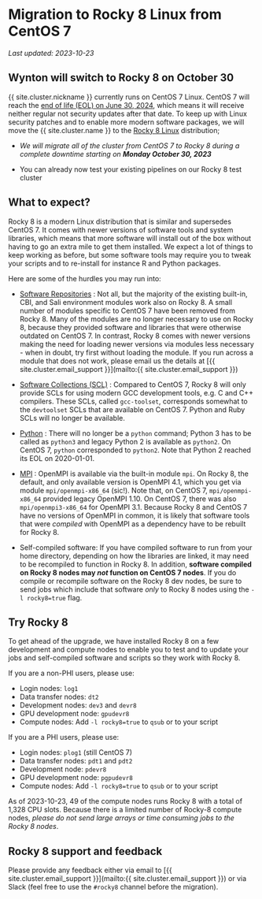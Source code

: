# Migration to Rocky 8 Linux from CentOS 7

_Last updated: 2023-10-23_


## Wynton will switch to Rocky 8 on October 30

{{ site.cluster.nickname }} currently runs on CentOS 7 Linux. CentOS 7
will reach the [end of life (EOL) on June 30, 2024], which means it will
receive neither regular not security updates after that date.  To keep
up with Linux security patches and to enable more modern software
packages, we will move the {{ site.cluster.name }} to the [Rocky 8
Linux](https://rockylinux.org/) distribution;

* _We will migrate all of the cluster from CentOS 7 to Rocky 8 during
    a complete downtime starting on **Monday October 30, 2023**_

* You can already now test your existing pipelines on our Rocky 8 test
  cluster



## What to expect?

Rocky 8 is a modern Linux distribution that is similar and supersedes
CentOS 7. It comes with newer versions of software tools and system
libraries, which means that more software will install out of the box
without having to go an extra mile to get them installed.  We expect a
lot of things to keep working as before, but some software tools may
require you to tweak your scripts and to re-install for instance R and
Python packages.

Here are some of the hurdles you may run into:

* [Software Repositories] : Not all, but the majority of the existing
  built-in, CBI, and Sali environment modules work also on Rocky 8.  A
  small number of modules specific to CentOS 7 have been removed from
  Rocky 8.  Many of the modules are no longer necessary to use on
  Rocky 8, because they provided software and libraries that were
  otherwise outdated on CentOS 7.  In contrast, Rocky 8 comes with
  newer versions making the need for loading newer versions via
  modules less necessary - when in doubt, try first without loading
  the module.  If you run across a module that does not work, please
  email us the details at [{{ site.cluster.email_support }}](mailto:{{
  site.cluster.email_support }})

* [Software Collections (SCL)] : Compared to CentOS 7, Rocky 8 will
  only provide SCLs for using modern GCC development tools, e.g. C and
  C++ compilers.  These SCLs, called `gcc-toolset`, corresponds
  somewhat to the `devtoolset` SCLs that are available on CentOS 7.
  Python and Ruby SCLs will no longer be available.

* [Python] : There will no longer be a `python` command; Python 3 has
  to be called as `python3` and legacy Python 2 is available as
  `python2`. On CentOS 7, `python` corresponded to `python2`.  Note
  that Python 2 reached its EOL on 2020-01-01.

* [MPI] : OpenMPI is available via the built-in module `mpi`. On Rocky
  8, the default, and only available version is OpenMPI 4.1, which you
  get via module `mpi/openmpi-x86_64` (sic!). Note that, on CentOS 7,
  `mpi/openmpi-x86_64` provided legacy OpenMPI 1.10. On CentOS 7,
  there was also `mpi/openmpi3-x86_64` for OpenMPI 3.1.  Because Rocky
  8 and CentOS 7 have no versions of OpenMPI in common, it is likely
  that software tools that were _compiled_ with OpenMPI as a dependency
  have to be rebuilt for Rocky 8.

* Self-compiled software: If you have compiled software to run from
  your home directory, depending on how the libraries are linked, it
  may need to be recompiled to function in Rocky 8. In addition,
  **software compiled on Rocky 8 nodes may _not_ function on CentOS 7
  nodes**. If you do compile or recompile software on the Rocky 8 dev
  nodes, be sure to send jobs which include that software _only_ to
  Rocky 8 nodes using the `-l rocky8=true` flag.


## Try Rocky 8

To get ahead of the upgrade, we have installed Rocky 8 on a few
development and compute nodes to enable you to test and to update your
jobs and self-compiled software and scripts so they work with Rocky 8.

If you are a non-PHI users, please use:

 * Login nodes: `log1`
 * Data transfer nodes: `dt2`
 * Development nodes: `dev3` and `devr8`
 * GPU development node: `gpudevr8`
 * Compute nodes: Add `-l rocky8=true` to `qsub` or to your script
  
If you are a PHI users, please use:

 * Login nodes: `plog1` (still CentOS 7)
 * Data transfer nodes: `pdt1` and `pdt2`
 * Development node: `pdevr8`
 * GPU development node: `pgpudevr8`
 * Compute nodes: Add `-l rocky8=true` to `qsub` or to your script

<!--
qhost -l rocky8=true | wc -l
qhost -l rocky8=true | awk '{ print $5 }' | grep -E "^[[:digit:]]+$" | paste -sd+ | bc
-->
As of 2023-10-23, 49 of the compute nodes runs Rocky 8 with a total of 1,328 CPU slots.  Because there is a limited number of Rocky-8 compute nodes, _please do not send large arrays or time consuming jobs to the Rocky 8 nodes_.


## Rocky 8 support and feedback

Please provide any feedback either via email to [{{
site.cluster.email_support }}](mailto:{{ site.cluster.email_support
}}) or via Slack (feel free to use the `#rocky8` channel before the
migration).


[end of life (EOL) on June 30, 2024]: https://www.redhat.com/en/topics/linux/centos-linux-eol
[Software Repositories]: software-repositories.html
[Software Collections (SCL)]: scl.html
[Python]: ../howto/python.html
[MPI]: .../scheduler/submit-jobs.html#mpi-single-host-parallel-processing--pe-mpi_onehost-slots
